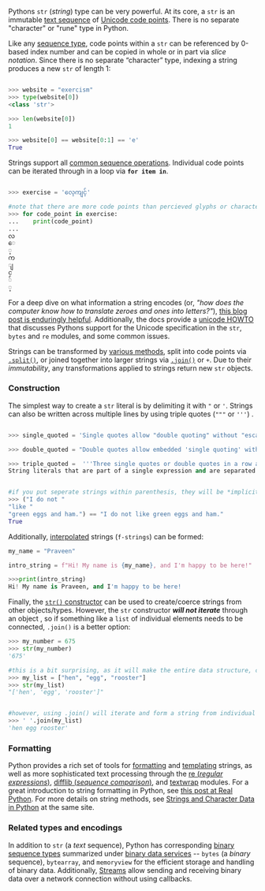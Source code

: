 Pythons `str` (_string_) type can be very powerful. At its core, a `str` is an immutable [text sequence][text sequence] of [Unicode code points][unicode code points]. There is no separate "character" or "rune" type in Python.

Like any [sequence type][sequence type], code points within a `str` can be referenced by 0-based index number and can be copied in whole or in part via _slice notation_. Since there is no separate “character” type, indexing a string produces a new `str` of length 1:

```python

>>> website = "exercism"
>>> type(website[0])
<class 'str'>

>>> len(website[0])
1

>>> website[0] == website[0:1] == 'e'
True
```

Strings support all [common sequence operations][common sequence operations]. Individual code points can be iterated through in a loop via **`for item in`**.

```python

>>> exercise = 'လေ့ကျင့်'

#note that there are more code points than percieved glyphs or characters
>>> for code_point in exercise:
...    print(code_point)
...
လ
ေ
့
က
ျ
င
်
့
```

For a deep dive on what information a string encodes (or, _"how does the computer know how to translate zeroes and ones into letters?"_), [this blog post is enduringly helpful][joel-on-text]. Additionally, the docs provide a [unicode HOWTO][unicode how-to] that discusses Pythons support for the Unicode specification in the `str`, `bytes` and `re` modules, and some common issues.

Strings can be transformed by [various methods][str-methods], split into code points via [`.split()`][str-split], or joined together into larger strings via [`.join()`][str-join] or `+`. Due to their _immutability_, any transformations applied to strings return new `str` objects.

### Construction

The simplest way to create a `str` literal is by delimiting it with `"` or `'`. Strings can also be written across multiple lines by using triple quotes (`"""` or `'''`) .

```python

>>> single_quoted = 'Single quotes allow "double quoting" without "escape" characters.'

>>> double_quoted = "Double quotes allow embedded 'single quoting' without 'escape' characters".

>>> triple_quoted =  '''Three single quotes or double quotes in a row allow for multi-line string literals.  You will most often encounter these as "doc strings" or "doc tests" written just below the first line of a function or class definition.  They are often used with auto documentation tools.'''
String literals that are part of a single expression and are separated only by white space are _implicitly concatenated_ into a single string literal:


#if you put seperate strings within parenthesis, they will be *implicitly concatenated* by the interpreter
>>> ("I do not "
"like "
"green eggs and ham.") == "I do not like green eggs and ham."
True
```

Additionally, [interpolated][f-strings] strings (`f-strings`) can be formed:

```python
my_name = "Praveen"

intro_string = f"Hi! My name is {my_name}, and I'm happy to be here!"

>>>print(intro_string)
Hi! My name is Praveen, and I'm happy to be here!
```

Finally, the [`str()` constructor][str-constructor] can be used to create/coerce strings from other objects/types. However, the `str` constructor _**will not iterate**_ through an object , so if something like a `list` of individual elements needs to be connected, `.join()` is a better option:

```python
>>> my_number = 675
>>> str(my_number)
'675'

#this is a bit surprising, as it will make the entire data structure, complete with the brackets, into a str
>>> my_list = ["hen", "egg", "rooster"]
>>> str(my_list)
"['hen', 'egg', 'rooster']"


#however, using .join() will iterate and form a string from individual elements
>>> ' '.join(my_list)
'hen egg rooster'
```

### Formatting

Python provides a rich set of tools for [formatting][str-formatting] and [templating][template-strings] strings, as well as more sophisticated text processing through the [re (_regular expressions_)][re], [difflib (_sequence comparison_)][difflib], and [textwrap][textwrap] modules. For a great introduction to string formatting in Python, see [this post at Real Python][real python string formatting]. For more details on string methods, see [Strings and Character Data in Python][strings and characters] at the same site.

### Related types and encodings

In addition to `str` (a _text_ sequence), Python has corresponding [binary sequence types][binary sequence types] summarized under [binary data services][binary data services] -- `bytes` (a _binary_ sequence), `bytearray`, and `memoryview` for the efficient storage and handling of binary data. Additionally, [Streams][streams] allow sending and receiving binary data over a network connection without using callbacks.

[text sequence]: https://docs.python.org/3/library/stdtypes.html#text-sequence-type-str
[unicode code points]: https://stackoverflow.com/questions/27331819/whats-the-difference-between-a-character-a-code-point-a-glyph-and-a-grapheme
[sequence type]: https://docs.python.org/3/library/stdtypes.html#sequence-types-list-tuple-range
[common sequence operations]: https://docs.python.org/3/library/stdtypes.html#common-sequence-operations
[joel-on-text]: https://www.joelonsoftware.com/2003/10/08/the-absolute-minimum-every-software-developer-absolutely-positively-must-know-about-unicode-and-character-sets-no-excuses/
[str-methods]: https://docs.python.org/3/library/stdtypes.html#string-methods
[str-join]: https://docs.python.org/3/library/stdtypes.html#str.join
[f-strings]: https://en.wikipedia.org/wiki/String_interpolation
[str-constructor]: https://docs.python.org/3/library/stdtypes.html#str
[str-formatting]: https://docs.python.org/3/library/string.html#custom-string-formatting
[template-strings]: https://docs.python.org/3/library/string.html#template-strings
[re]: https://docs.python.org/3/library/re.html
[difflib]: https://docs.python.org/3/library/difflib.html
[textwrap]: https://docs.python.org/3/library/textwrap.html
[real python string formatting]: https://realpython.com/python-string-formatting/
[strings and characters]: https://realpython.com/python-strings/
[binary sequence types]: https://docs.python.org/3/library/stdtypes.html#binaryseq
[streams]: https://docs.python.org/3/library/asyncio-stream.html#streams
[unicode how-to]: https://docs.python.org/3/howto/unicode.html
[str-split]: https://docs.python.org/3/library/stdtypes.html#str.split
[binary data services]: https://docs.python.org/3/library/binary.html#binaryservices
